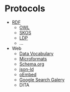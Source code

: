 # Protocols

- [RDF](https://www.w3.org/RDF)
  - [OWL](https://www.w3.org/2001/sw/wiki/OWL)
  - [SKOS](https://www.w3.org/2001/sw/wiki/SKOS)
  - [LDP](https://www.w3.org/2012/ldp/wiki/Main_Page)
  - ...
- Web
  - [Data Vocabulary](https://data-vocabulary.org)
  - [Microformats](https://microformats.org)
  - [Schema.org](https://schema.org)
  - [json-ld](https://json-ld.org)
  - [oEmbed](https://oembed.com)
  - [Google Search Galery](https://developers.google.com/search/docs/appearance/structured-data/search-gallery)
  - DITA
